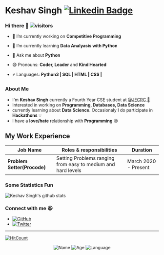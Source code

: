 # Keshav Singh [![Linkedin Badge](https://img.shields.io/badge/-Keshav_Singh-blue?style=round-square&logo=Linkedin&logoColor=white&link=https://www.linkedin.com/in/keshavsingh4522)](https://www.linkedin.com/in/keshavsingh4522)



### Hi there 👋  ![visitors](https://visitor-badge.glitch.me/badge?page_id=https://github.com/keshavsingh4522)

- 🔭 I’m currently working on  **Competitive Programming**
- 🌱 I’m currently learning **Data Analyasis with Python**
- 💬 Ask me about **Python**
- 😄 Pronouns: **Coder, Leader** and **Kind Hearted**

- ⚡ Languages: **Python3 | SQL | HTML | CSS |**

### About Me

- I'm **Keshav Singh** currently a Fourth Year CSE student at <a href="https://jecrcfoundation.com/">@JECRC :school: </a>
- Interested in working on **Programming, Databases, Data Science**
- currently learning about **Data Science**. Occasionaly I do participate in **Hackathons** :bulb:
- I have a **love/hate** relationship with **Programming** :neutral_face:

## My Work Experience

| Job Name | Roles & responsibilities | Duration |
| ----- | ------ | ----- |
| **Problem Setter(Procode)** | Setting Problems ranging from easy to medium and hard levels | March 2020 - Present |

### Some Statistics Fun

![Keshav Singh's github stats](https://github-readme-stats.vercel.app/api?username=keshavsingh4522&show_icons=true&line_height=30)


### Connect with me :smiley:

- <a href="https://github.com/keshavsingh4522"><img src="https://img.shields.io/github/followers/keshavsingh4522.svg?label=GitHub&style=social" alt="GitHub"></a>
- <a href="https://twitter.com/Keshavsingh4522"><img src="https://img.shields.io/twitter/follow/Keshavsingh4522?label=Twitter&style=social" alt="Twitter"></a>

---

[![HitCount](http://hits.dwyl.com/keshavsingh4522/keshavsingh4522.svg)](http://hits.dwyl.com/keshavsingh4522/keshavsingh4522)

<div align="center">
    <img alt="Name" style="display: inline;" src="https://img.shields.io/badge/name-Keshav_Singh-brightgreen">
    <img alt="Age" style="display: inline;" src="https://img.shields.io/badge/16-Feb">
    <img alt="Language" style="display: inline;" src="https://img.shields.io/badge/language-|python-blue|Programmer-green">
</div>
<!--
**keshavsingh4522/keshavsingh4522** is a ✨ _special_ ✨ repository because its `README.md` (this file) appears on your GitHub profile.

Here are some ideas to get you started:

- 🔭 I’m currently working on ...
- 🌱 I’m currently learning ...
- 👯 I’m looking to collaborate on ...
- 🤔 I’m looking for help with ...
- 💬 Ask me about ...
- 📫 How to reach me: ...
- 😄 Pronouns: ...
- ⚡ Fun fact: ...
-->
